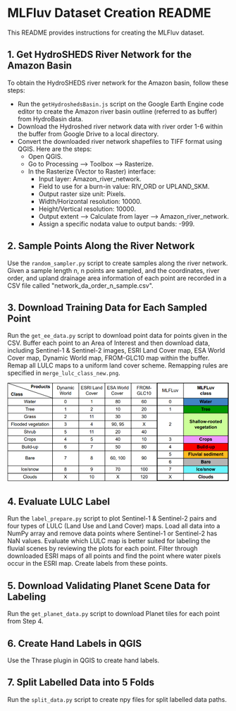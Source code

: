 # MLFluv Dataset Creation README

This README provides instructions for creating the MLFluv dataset.

## 1. Get HydroSHEDS River Network for the Amazon Basin

To obtain the HydroSHEDS river network for the Amazon basin, follow these steps:

- Run the `getHydroshedsBasin.js` script on the Google Earth Engine code editor to create the Amazon river basin outline (referred to as buffer) from HydroBasin data.
- Download the Hydroshed river network data with river order 1-6 within the buffer from Google Drive to a local directory.
- Convert the downloaded river network shapefiles to TIFF format using QGIS. Here are the steps:
  - Open QGIS.
  - Go to Processing --> Toolbox --> Rasterize.
  - In the Rasterize (Vector to Raster) interface:
    - Input layer: Amazon_river_network.
    - Field to use for a burn-in value: RIV_ORD or UPLAND_SKM.
    - Output raster size unit: Pixels.
    - Width/Horizontal resolution: 10000.
    - Height/Vertical resolution: 10000.
    - Output extent --> Calculate from layer --> Amazon_river_network.
    - Assign a specific nodata value to output bands: -999.

## 2. Sample Points Along the River Network

Use the `random_sampler.py` script to create samples along the river network. Given a sample length n, n points are sampled, and the coordinates, river order, and upland drainage area information of each point are recorded in a CSV file called "network_da_order_n_sample.csv".

## 3. Download Training Data for Each Sampled Point

Run the `get_ee_data.py` script to download point data for points given in the CSV. Buffer each point to an Area of Interest and then download data, including Sentinel-1 & Sentinel-2 images, ESRI Land Cover map, ESA World Cover map, Dynamic World map, FROM-GLC10 map within the buffer. Remap all LULC maps to a uniform land cover scheme. Remapping rules are specified in `merge_lulc_class_new.png`.

![Remapping LULC Classes](remapping_lulc_classes.png)

## 4. Evaluate LULC Label

Run the `label_prepare.py` script to plot Sentinel-1 & Sentinel-2 pairs and four types of LULC (Land Use and Land Cover) maps. Load all data into a NumPy array and remove data points where Sentinel-1 or Sentinel-2 has NaN values. Evaluate which LULC map is better suited for labeling the fluvial scenes by reviewing the plots for each point. Filter through downloaded ESRI maps of all points and find the point where water pixels occur in the ESRI map. Create labels from these points.

## 5. Download Validating Planet Scene Data for Labeling

Run the `get_planet_data.py` script to download Planet tiles for each point from Step 4.

## 6. Create Hand Labels in QGIS

Use the Thrase plugin in QGIS to create hand labels.

## 7. Split Labelled Data into 5 Folds

Run the `split_data.py` script to create npy files for split labelled data paths. 




